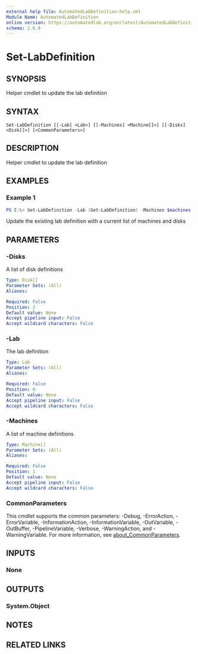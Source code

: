 ```yaml
---
external help file: AutomatedLabDefinition-help.xml
Module Name: AutomatedLabDefinition
online version: https://automatedlab.org/en/latest/AutomatedLabDefinition/en-us/Set-LabDefinition
schema: 2.0.0
---
```


# Set-LabDefinition

## SYNOPSIS
Helper cmdlet to update the lab definition

## SYNTAX

```
Set-LabDefinition [[-Lab] <Lab>] [[-Machines] <Machine[]>] [[-Disks] <Disk[]>] [<CommonParameters>]
```

## DESCRIPTION
Helper cmdlet to update the lab definition

## EXAMPLES

### Example 1
```powershell
PS C:\> Set-LabDefinition -Lab (Get-LabDefinition) -Machines $machines -Disks $disks
```

Update the existing lab definition with a current list of machines and disks

## PARAMETERS

### -Disks
A list of disk definitions

```yaml
Type: Disk[]
Parameter Sets: (All)
Aliases:

Required: False
Position: 2
Default value: None
Accept pipeline input: False
Accept wildcard characters: False
```

### -Lab
The lab definition

```yaml
Type: Lab
Parameter Sets: (All)
Aliases:

Required: False
Position: 0
Default value: None
Accept pipeline input: False
Accept wildcard characters: False
```

### -Machines
A list of machine definitions

```yaml
Type: Machine[]
Parameter Sets: (All)
Aliases:

Required: False
Position: 1
Default value: None
Accept pipeline input: False
Accept wildcard characters: False
```

### CommonParameters
This cmdlet supports the common parameters: -Debug, -ErrorAction, -ErrorVariable, -InformationAction, -InformationVariable, -OutVariable, -OutBuffer, -PipelineVariable, -Verbose, -WarningAction, and -WarningVariable. For more information, see [about_CommonParameters](http://go.microsoft.com/fwlink/?LinkID=113216).

## INPUTS

### None
## OUTPUTS

### System.Object
## NOTES

## RELATED LINKS

